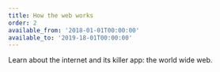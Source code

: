 ```yaml
---
title: How the web works
order: 2
available_from: '2018-01-01T00:00:00'
available_to: '2019-18-01T00:00:00'
---
```


Learn about the internet and its killer app: the world wide web.
